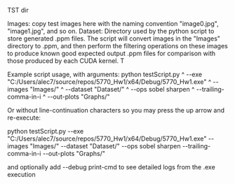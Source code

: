 TST dir

Images: copy test images here with the naming convention "image0.jpg", "image1.jpg", and so on.
Dataset: Directory used by the python script to store generated .ppm files. The script will convert images in the "Images" directory to .ppm, and then perform the filtering operations on these images to produce known good expected output .ppm files for comparison with those produced by each CUDA kernel. T

Example script usage, with arguments:
python testScript.py ^
  --exe "C:/Users/alec7/source/repos/5770_Hw1/x64/Debug/5770_Hw1.exe" ^
  --images "Images/" ^
  --dataset "Dataset/" ^
  --ops sobel sharpen ^
  --trailing-comma-in-i ^
  --out-plots "Graphs/"

  Or without line-continuation characters so you may press the up arrow and re-execute:

  python testScript.py --exe "C:/Users/alec7/source/repos/5770_Hw1/x64/Debug/5770_Hw1.exe" --images "Images/" --dataset "Dataset/" --ops sobel sharpen --trailing-comma-in-i --out-plots "Graphs/"

  and optionally add --debug print-cmd to see detailed logs from the .exe execution 